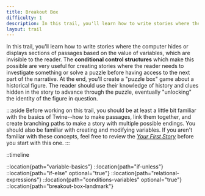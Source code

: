 ```yaml
---
title: Breakout Box
difficulty: 1
description: In this trail, you'll learn how to write stories where the computer hides or displays sections of passages based on the value of variables, which are invisible to the reader. The **conditional control structures** which make this possible are very useful for creating stories where the reader needs to investigate something or solve a puzzle before having access to the next part of the narrative. At the end, you'll create a "puzzle box" game about a historical figure. The reader should use their knowledge of history and clues hidden in the story to advance through the puzzle, eventually "unlocking" the identity of the figure in question. 
layout: trail
---
```


In this trail, you'll learn how to write stories where the computer hides or displays sections of passages based on the value of variables, which are invisible to the reader. The **conditional control structures** which make this possible are very useful for creating stories where the reader needs to investigate something or solve a puzzle before having access to the next part of the narrative. At the end, you'll create a "puzzle box" game about a historical figure. The reader should use their knowledge of history and clues hidden in the story to advance through the puzzle, eventually "unlocking" the identity of the figure in question. 

:::aside
Before working on this trail, you should be at least a little bit familiar with the basics of Twine--how to make passages, link them together, and create branching paths to make a story with multiple possible endings. You should also be familiar with creating and modifying variables. If you aren't familiar with these concepts, feel free to review the *[Your First Story](/trails/your-first-story)* before you start with this one.
:::

::timeline

::location{path="variable-basics"}
::location{path="if-unless"}
::location{path="if-else" optional="true"}
::location{path="relational-expressions"}
::location{path="conditions-variables" optional="true"}
::location{path="breakout-box-landmark"}